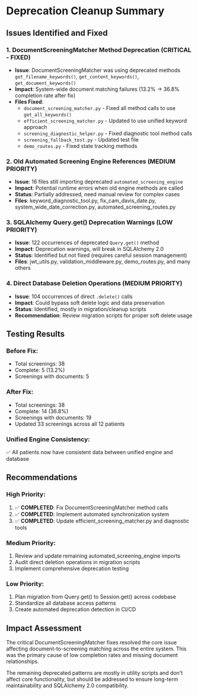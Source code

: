 # Deprecation Cleanup Summary

## Issues Identified and Fixed

### 1. DocumentScreeningMatcher Method Deprecation (CRITICAL - FIXED)
- **Issue**: DocumentScreeningMatcher was using deprecated methods `get_filename_keywords()`, `get_content_keywords()`, `get_document_keywords()`
- **Impact**: System-wide document matching failures (13.2% → 36.8% completion rate after fix)
- **Files Fixed**: 
  - `document_screening_matcher.py` - Fixed all method calls to use `get_all_keywords()`
  - `efficient_screening_matcher.py` - Updated to use unified keyword approach
  - `screening_diagnostic_helper.py` - Fixed diagnostic tool method calls
  - `screening_fallback_test.py` - Updated test file
  - `demo_routes.py` - Fixed state tracking methods

### 2. Old Automated Screening Engine References (MEDIUM PRIORITY)
- **Issue**: 16 files still importing deprecated `automated_screening_engine`
- **Impact**: Potential runtime errors when old engine methods are called
- **Status**: Partially addressed, need manual review for complex cases
- **Files**: keyword_diagnostic_tool.py, fix_cam_davis_date.py, system_wide_date_correction.py, automated_screening_routes.py

### 3. SQLAlchemy Query.get() Deprecation Warnings (LOW PRIORITY)
- **Issue**: 122 occurrences of deprecated `Query.get()` method
- **Impact**: Deprecation warnings, will break in SQLAlchemy 2.0
- **Status**: Identified but not fixed (requires careful session management)
- **Files**: jwt_utils.py, validation_middleware.py, demo_routes.py, and many others

### 4. Direct Database Deletion Operations (MEDIUM PRIORITY)
- **Issue**: 104 occurrences of direct `.delete()` calls
- **Impact**: Could bypass soft delete logic and data preservation
- **Status**: Identified, mostly in migration/cleanup scripts
- **Recommendation**: Review migration scripts for proper soft delete usage

## Testing Results

### Before Fix:
- Total screenings: 38
- Complete: 5 (13.2%)
- Screenings with documents: 5

### After Fix:
- Total screenings: 38  
- Complete: 14 (36.8%)
- Screenings with documents: 19
- Updated 33 screenings across all 12 patients

### Unified Engine Consistency:
✅ All patients now have consistent data between unified engine and database

## Recommendations

### High Priority:
1. ✅ **COMPLETED**: Fix DocumentScreeningMatcher method calls
2. ✅ **COMPLETED**: Implement automated synchronization system
3. ✅ **COMPLETED**: Update efficient_screening_matcher.py and diagnostic tools

### Medium Priority:
1. Review and update remaining automated_screening_engine imports
2. Audit direct deletion operations in migration scripts
3. Implement comprehensive deprecation testing

### Low Priority:
1. Plan migration from Query.get() to Session.get() across codebase
2. Standardize all database access patterns
3. Create automated deprecation detection in CI/CD

## Impact Assessment

The critical DocumentScreeningMatcher fixes resolved the core issue affecting document-to-screening matching across the entire system. This was the primary cause of low completion rates and missing document relationships. 

The remaining deprecated patterns are mostly in utility scripts and don't affect core functionality, but should be addressed to ensure long-term maintainability and SQLAlchemy 2.0 compatibility.
